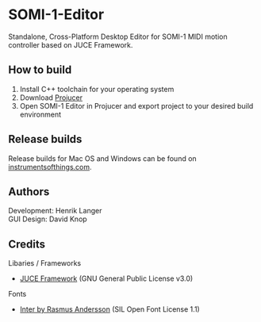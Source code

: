 # SOMI-1-Editor
Standalone, Cross-Platform Desktop Editor for SOMI-1 MIDI motion controller based on JUCE Framework.

## How to build
1. Install C++ toolchain for your operating system
2. Download [Projucer](https://juce.com/discover/projucer) 
3. Open SOMI-1 Editor in Projucer and export project to your desired build environment

## Release builds
Release builds for Mac OS and Windows can be found on [instrumentsofthings.com](https://instrumentsofthings.com/pages/support).

## Authors
Development: Henrik Langer  
GUI Design: David Knop

## Credits
Libaries / Frameworks
* [JUCE Framework](https://juce.com/) (GNU General Public License v3.0)

Fonts
* [Inter by Rasmus Andersson](https://rsms.me/inter/) (SIL Open Font License 1.1)
